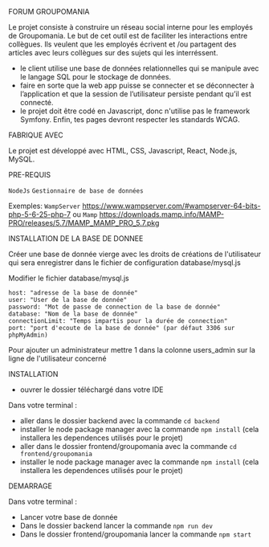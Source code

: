 FORUM GROUPOMANIA

Le projet consiste à construire un réseau social interne pour les employés de Groupomania. Le but de cet outil est de faciliter les interactions entre collègues. Ils veulent que les employés écrivent et /ou partagent des articles avec leurs collègues sur des sujets qui les interréssent.

 - le client utilise une base de données relationnelles qui se manipule avec le langage SQL pour le stockage de données.
 - faire en sorte que la web app puisse se connecter et se déconnecter à l’application et que la session de l’utilisateur persiste pendant qu’il est connecté.
 - le projet doit être codé en Javascript, donc n'utilise pas le framework Symfony. Enfin, tes pages devront respecter les standards WCAG.


FABRIQUE AVEC

Le projet est développé avec HTML, CSS, Javascript, React, Node.js, MySQL.


PRE-REQUIS

`NodeJs` `Gestionnaire de base de données`

Exemples: `WampServer` https://www.wampserver.com/#wampserver-64-bits-php-5-6-25-php-7 ou `Mamp` https://downloads.mamp.info/MAMP-PRO/releases/5.7/MAMP_MAMP_PRO_5.7.pkg

INSTALLATION DE LA BASE DE DONNEE

Créer une base de donnée vierge avec les droits de créations de l'utilisateur qui sera enregistrer dans le fichier de configuration database/mysql.js

Modifier le fichier database/mysql.js 

    host: "adresse de la base de donnée"
    user: "User de la base de donnée"
    password: "Mot de passe de connection de la base de donnée"
    database: "Nom de la base de donnée"
    connectionLimit: "Temps impartis pour la durée de connection"
    port: "port d'ecoute de la base de donnée" (par défaut 3306 sur phpMyAdmin)

Pour ajouter un administrateur mettre 1 dans la colonne users_admin sur la ligne de l'utilisateur concerné


INSTALLATION

- ouvrer le dossier téléchargé dans votre IDE

Dans votre terminal :

- aller dans le dossier backend avec la commande `cd backend` 
- installer le node package manager avec la commande `npm install` (cela installera les dependences utilisés pour le projet)
- aller dans le dossier frontend/groupomania avec la commande `cd frontend/groupomania`
- installer le node package manager avec la commande `npm install` (cela installera les dependences utilisés pour le projet)


DEMARRAGE

Dans votre terminal :

- Lancer votre base de donnée
- Dans le dossier backend lancer la commande `npm run dev`
- Dans le dossier frontend/groupomania lancer la commande `npm start`
